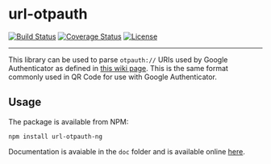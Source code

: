 # url-otpauth

[![Build Status](http://img.shields.io/travis/com/huihuimoe/url-otpauth-ng.svg?style=flat)](https://travis-ci.com/huihuimoe/url-otpauth-ng)
[![Coverage Status](http://img.shields.io/coveralls/huihuimoe/url-otpauth-ng.svg?style=flat)](https://coveralls.io/r/huihuimoe/url-otpauth-ng)
[![License](http://img.shields.io/badge/license-MIT-blue.svg?style=flat)](http://choosealicense.com/licenses/mit/)

--------------------------------------------------------------------------------

This library can be used to parse `otpauth://` URIs used by Google Authenticator as defined in [this
wiki page](https://github.com/google/google-authenticator/wiki/Key-Uri-Format). This is the same
format commonly used in QR Code for use with Google Authenticator.


## Usage

The package is available from NPM:

    npm install url-otpauth-ng

Documentation is avaiable in the `doc` folder and is available online
[here](http://htmlpreview.github.io/?https://github.com/lvillani/url-otpauth/blob/master/doc/index.html).
